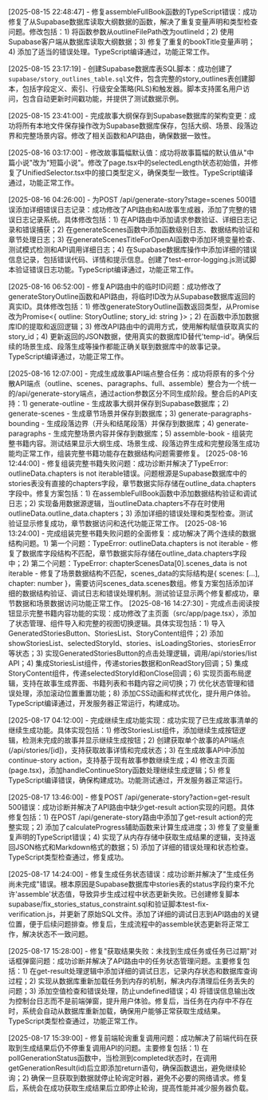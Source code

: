 
[2025-08-15 22:48:47] - 修复assembleFullBook函数的TypeScript错误：成功修复了从Supabase数据库读取大纲数据的函数，解决了重复变量声明和类型检查问题。修改包括：1) 将函数参数从outlineFilePath改为outlineId；2) 使用Supabase客户端从数据库读取大纲数据；3) 修复了重复的bookTitle变量声明；4) 添加了适当的错误处理。TypeScript编译通过，功能正常工作。

[2025-08-15 23:17:19] - 创建Supabase数据库表SQL脚本：成功创建了`supabase/story_outlines_table.sql`文件，包含完整的story_outlines表创建脚本，包括字段定义、索引、行级安全策略(RLS)和触发器。脚本支持匿名用户访问，包含自动更新时间戳功能，并提供了测试数据示例。

[2025-08-15 23:41:00] - 完成故事大纲保存到Supabase数据库的架构变更：成功将所有本地文件保存操作改为Supabase数据库保存，包括大纲、场景、段落边界和完整场景内容。修改了相关函数和API路由，确保数据一致性。

[2025-08-16 03:17:00] - 修改故事篇幅默认值：成功将故事篇幅的默认值从"中篇小说"改为"短篇小说"。修改了page.tsx中的selectedLength状态初始值，并修复了UnifiedSelector.tsx中的接口类型定义，确保类型一致性。TypeScript编译通过，功能正常工作。

[2025-08-16 04:26:00] - 为POST /api/generate-story?stage=scenes 500错误添加详细错误日志记录：成功修改了API路由和AI故事生成器，添加了完整的错误日志记录系统。具体修改包括：1) 在API路由中添加请求参数验证、详细日志记录和错误捕获；2) 在generateScenes函数中添加函数级别日志、数据结构验证和章节处理日志；3) 在generateScenesTitleForOpenAI函数中添加环境变量检查、测试模式检测和API调用详细日志；4) 在Supabase数据库操作中添加详细的错误信息记录，包括错误代码、详情和提示信息。创建了test-error-logging.js测试脚本验证错误日志功能。TypeScript编译通过，功能正常工作。

[2025-08-16 06:52:00] - 修复API路由中的临时ID问题：成功修改了generateStoryOutline函数和API路由，将临时ID改为从Supabase数据库返回的真实ID。具体修改包括：1) 修改generateStoryOutline函数返回类型，从Promise<StoryOutline>改为Promise<{ outline: StoryOutline; story_id: string }>；2) 在函数中添加数据库ID的提取和返回逻辑；3) 修改API路由中的调用方式，使用解构赋值获取真实的story_id；4) 更新返回的JSON数据，使用真实的数据库ID替代'temp-id'。确保后续的场景生成、段落生成等操作都能正确关联到数据库中的故事记录。TypeScript编译通过，功能正常工作。

[2025-08-16 12:07:00] - 完成生成故事API端点整合任务：成功将原有的多个分散API端点（outline、scenes、paragraphs、full、assemble）整合为一个统一的/api/generate-story端点，通过action参数区分不同生成阶段。整合后的API支持：1) generate-outline - 生成故事大纲并保存到Supabase数据库；2) generate-scenes - 生成章节场景并保存到数据库；3) generate-paragraphs-bounding - 生成段落边界（开头和结尾段落）并保存到数据库；4) generate-paragraphs - 生成完整场景内容并保存到数据库；5) assemble-book - 组装完整书籍内容。测试结果显示大纲生成、场景生成、段落边界生成和完整段落生成功能均正常工作，组装完整书籍功能存在数据结构问题需要修复。
[2025-08-16 12:44:00] - 修复组装完整书籍失败问题：成功诊断并解决了TypeError: outlineData.chapters is not iterable错误。问题根源是Supabase数据库中的stories表没有直接的chapters字段，章节数据实际存储在outline_data.chapters字段中。修复方案包括：1) 在assembleFullBook函数中添加数据结构验证和调试日志；2) 实现备用数据源逻辑，当outlineData.chapters不存在时使用outlineData.outline_data.chapters；3) 添加详细的错误处理和类型检查。测试验证显示修复成功，章节数据访问和迭代功能正常工作。
[2025-08-16 13:24:00] - 完成组装完整书籍失败问题的全面修复：成功解决了两个连续的数据结构问题。1) 第一个问题：TypeError: outlineData.chapters is not iterable - 修复了数据库字段结构不匹配，章节数据实际存储在outline_data.chapters字段中；2) 第二个问题：TypeError: chapterScenesData[0].scenes_data is not iterable - 修复了场景数据结构不匹配，scenes_data的实际结构是{ scenes: [...], chapter: number }，需要访问scenes_data.scenes数组。修复方案包括添加详细的数据结构验证、调试日志和错误处理机制。测试验证显示两个修复都成功，章节数据和场景数据访问功能正常工作。
[2025-08-16 14:27:30] - 完成点击阅读按钮显示完整书籍内容功能的实现：成功修改了主页面（src/app/page.tsx），添加了状态管理、组件导入和完整的视图切换逻辑。具体实现包括：1) 导入GeneratedStoriesButton、StoriesList、StoryContent组件；2) 添加showStoriesList、selectedStoryId、stories、isLoadingStories、storiesError等状态；3) 实现GeneratedStoriesButton的点击处理逻辑，调用/api/stories/list API；4) 集成StoriesList组件，传递stories数据和onReadStory回调；5) 集成StoryContent组件，传递selectedStoryId和onClose回调；6) 实现页面布局逻辑，支持在故事生成界面、书籍列表和书籍内容之间切换；7) 优化状态管理和错误处理，添加滚动位置重置功能；8) 添加CSS动画和样式优化，提升用户体验。TypeScript编译通过，开发服务器正常运行，构建成功。

[2025-08-17 04:12:00] - 完成继续生成功能实现：成功实现了已生成故事清单的继续生成功能。具体实现包括：1) 修改StoriesList组件，添加继续生成按钮逻辑，检测未完成的故事并显示继续生成按钮；2) 创建获取单个故事的API端点(/api/stories/[id])，支持获取故事详情和完成状态；3) 在生成故事API中添加continue-story action，支持基于现有故事参数继续生成；4) 修改主页面(page.tsx)，添加handleContinueStory函数处理继续生成逻辑；5) 修复TypeScript编译错误，确保构建成功。功能测试通过，开发服务器正常运行。

[2025-08-17 13:46:00] - 修复POST /api/generate-story?action=get-result 500错误：成功诊断并解决了API路由中缺少get-result action实现的问题。具体修复包括：1) 在POST /api/generate-story路由中添加了get-result action的完整实现；2) 添加了calculateProgress辅助函数来计算生成进度；3) 修复了变量重复声明的TypeScript错误；4) 实现了从内存存储中获取生成结果的逻辑，支持返回JSON格式和Markdown格式的数据；5) 添加了详细的错误处理和状态检查。TypeScript类型检查通过，修复成功。

[2025-08-17 14:24:00] - 修复生成任务状态错误：成功诊断并解决了"生成任务尚未完成"错误。根本原因是Supabase数据库中stories表的status字段约束不允许'assemble'状态值，导致异步生成过程中状态更新失败。已创建修复脚本supabase/fix_stories_status_constraint.sql和验证脚本test-fix-verification.js，并更新了原始SQL文件。添加了详细的调试日志到API路由的关键位置，便于后续问题排查。修复后，生成流程中的assemble状态更新将正常工作，解决状态不一致问题。

[2025-08-17 15:28:00] - 修复"获取结果失败：未找到生成任务或任务已过期"对话框弹窗问题：成功诊断并解决了API路由中的任务状态管理问题。主要修复包括：1) 在get-result处理逻辑中添加详细的调试日志，记录内存状态和数据库查询过程；2) 实现从数据库重新加载任务到内存的机制，解决内存清理后任务丢失的问题；3) 添加空值检查和错误处理，防止undefined错误；4) 将错误信息输出改为控制台日志而不是前端弹窗，提升用户体验。修复后，当任务在内存中不存在时，系统会自动从数据库重新加载，确保用户能够正常获取生成结果。TypeScript类型检查通过，功能正常工作。

[2025-08-17 15:39:00] - 修复前端轮询重复调用问题：成功解决了前端代码在获取到生成结果后仍不停重复调用API的问题。主要修复包括：1) 在pollGenerationStatus函数中，当检测到completed状态时，在调用getGenerationResult(id)后立即添加return语句，确保函数退出，避免继续轮询；2) 确保一旦获取到数据就停止轮询定时器，避免不必要的网络请求。修复后，系统会在成功获取生成结果后立即停止轮询，提高性能并减少服务器负载。